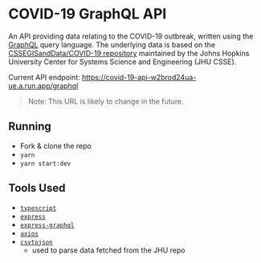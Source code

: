 # COVID-19 GraphQL API

An API providing data relating to the COVID-19 outbreak, written using the [GraphQL](https://graphql.org/) query language. The underlying data is based on the [CSSEGISandData/COVID-19 repository](https://github.com/CSSEGISandData/COVID-19) maintained by the Johns Hopkins University Center for Systems Science and Engineering (JHU CSSE).

Current API endpoint:
https://covid-19-api-w2brod24ua-ue.a.run.app/graphql

> Note: This URL is likely to change in the future.

## Running

- Fork & clone the repo
- `yarn`
- `yarn start:dev`

## Tools Used

- [`typescript`](https://www.typescriptlang.org/)
- [`express`](https://expressjs.com/)
- [`express-graphql`](https://github.com/graphql/express-graphql)
- [`axios`](https://github.com/axios/axios)
- [`csvtojson`](https://github.com/Keyang/node-csvtojson)
  - used to parse data fetched from the JHU repo
